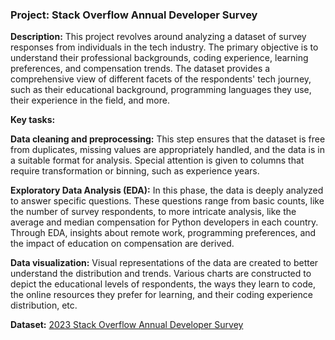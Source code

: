 ### Project: Stack Overflow Annual Developer Survey

**Description:**
This project revolves around analyzing a dataset of survey responses from individuals in the tech industry. The primary objective is to understand their professional backgrounds, coding experience, learning preferences, and compensation trends. The dataset provides a comprehensive view of different facets of the respondents' tech journey, such as their educational background, programming languages they use, their experience in the field, and more.

**Key tasks:**

**Data cleaning and preprocessing:** This step ensures that the dataset is free from duplicates, missing values are appropriately handled, and the data is in a suitable format for analysis. Special attention is given to columns that require transformation or binning, such as experience years.

**Exploratory Data Analysis (EDA):** In this phase, the data is deeply analyzed to answer specific questions. These questions range from basic counts, like the number of survey respondents, to more intricate analysis, like the average and median compensation for Python developers in each country. Through EDA, insights about remote work, programming preferences, and the impact of education on compensation are derived.

**Data visualization:** Visual representations of the data are created to better understand the distribution and trends. Various charts are constructed to depict the educational levels of respondents, the ways they learn to code, the online resources they prefer for learning, and their coding experience distribution, etc.

**Dataset:** [2023 Stack Overflow Annual Developer Survey](https://insights.stackoverflow.com/survey) 